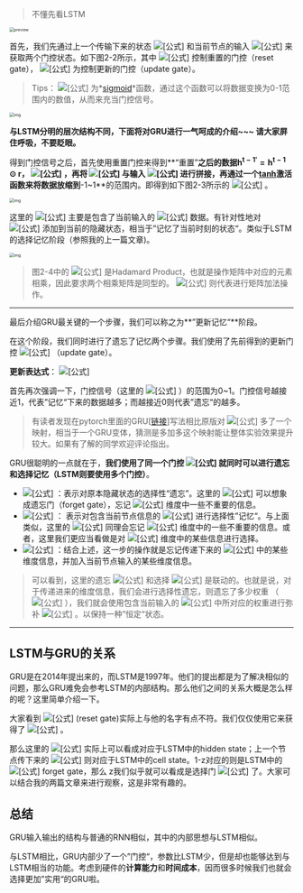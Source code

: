 > 不懂先看LSTM

<img src="https://pic2.zhimg.com/v2-49244046a83e30ef2383b94644bf0f31_r.jpg" alt="preview" style="zoom:50%;" />

首先，我们先通过上一个传输下来的状态 ![[公式]](https://www.zhihu.com/equation?tex=h^{t-1}) 和当前节点的输入 ![[公式]](https://www.zhihu.com/equation?tex=x^t) 来获取两个门控状态。如下图2-2所示，其中 ![[公式]](https://www.zhihu.com/equation?tex=r+) 控制重置的门控（reset gate）， ![[公式]](https://www.zhihu.com/equation?tex=z) 为控制更新的门控（update gate）。

> Tips： ![[公式]](https://www.zhihu.com/equation?tex=\sigma) 为*[sigmoid](https://link.zhihu.com/?target=https%3A//en.wikipedia.org/wiki/Sigmoid_function)*函数，通过这个函数可以将数据变换为0-1范围内的数值，从而来充当门控信号。



<img src="https://pic3.zhimg.com/80/v2-7fff5d817530dada1b279c7279d73b8a_720w.jpg" alt="img" style="zoom:50%;" />



**与LSTM分明的层次结构不同，下面将对GRU进行一气呵成的介绍~~~ 请大家屏住呼吸，不要眨眼。**

得到门控信号之后，首先使用重置门控来得到**“重置”**之后的数据$\mathbf{h^{t-1'} = h^{t-1} \odot r}$， ![[公式]](https://www.zhihu.com/equation?tex={h^{t-1}}'+%3D+h^{t-1}+\odot+r+) ，再将 ![[公式]](https://www.zhihu.com/equation?tex={h^{t-1}}') 与输入 ![[公式]](https://www.zhihu.com/equation?tex=x^t+) 进行拼接，再通过一个[tanh](https://link.zhihu.com/?target=https%3A//baike.baidu.com/item/tanh)激活函数来将数据放缩到**-1~1**的范围内。即得到如下图2-3所示的 ![[公式]](https://www.zhihu.com/equation?tex=h') 。

<img src="https://pic4.zhimg.com/80/v2-390781506bbebbef799f1a12acd7865b_720w.jpg" alt="img" style="zoom:50%;" />

这里的 ![[公式]](https://www.zhihu.com/equation?tex=h'+) 主要是包含了当前输入的 ![[公式]](https://www.zhihu.com/equation?tex=x^t) 数据。有针对性地对 ![[公式]](https://www.zhihu.com/equation?tex=) 添加到当前的隐藏状态，相当于”记忆了当前时刻的状态“。类似于LSTM的选择记忆阶段（参照我的上一篇文章)。

<img src="https://pic3.zhimg.com/80/v2-5b805241ab36e126c4b06b903f148ffa_720w.jpg" alt="img" style="zoom:50%;" />



> 图2-4中的 ![[公式]](https://www.zhihu.com/equation?tex=\odot) 是Hadamard Product，也就是操作矩阵中对应的元素相乘，因此要求两个相乘矩阵是同型的。 ![[公式]](https://www.zhihu.com/equation?tex=\oplus) 则代表进行矩阵加法操作。

------

最后介绍GRU最关键的一个步骤，我们可以称之为**”更新记忆“**阶段。

在这个阶段，我们同时进行了遗忘了记忆两个步骤。我们使用了先前得到的更新门控 ![[公式]](https://www.zhihu.com/equation?tex=z) （update gate）。

**更新表达式**： ![[公式]](https://www.zhihu.com/equation?tex=h^t+%3D+(1-z)+\odot+h^{t-1}+%2B+z\odot+h')

首先再次强调一下，门控信号（这里的 ![[公式]](https://www.zhihu.com/equation?tex=z) ）的范围为0~1。门控信号越接近1，代表”记忆“下来的数据越多；而越接近0则代表”遗忘“的越多。

> 有读者发现在pytorch里面的GRU[[链接](https://link.zhihu.com/?target=https%3A//pytorch.org/docs/stable/nn.html%3Fhighlight%3Dgru%23torch.nn.GRU)]写法相比原版对 ![[公式]](https://www.zhihu.com/equation?tex=h^{t-1}) 多了一个映射，相当于一个GRU变体，猜测是多加多这个映射能让整体实验效果提升较大。如果有了解的同学欢迎评论指出。

GRU很聪明的一点就在于，**我们使用了同一个门控 ![[公式]](https://www.zhihu.com/equation?tex=z) 就同时可以进行遗忘和选择记忆（LSTM则要使用多个门控）**。

- ![[公式]](https://www.zhihu.com/equation?tex=(1-z)+\odot+h^{t-1}) ：表示对原本隐藏状态的选择性“遗忘”。这里的 ![[公式]](https://www.zhihu.com/equation?tex=1-z) 可以想象成遗忘门（forget gate），忘记 ![[公式]](https://www.zhihu.com/equation?tex=h^{t-1}) 维度中一些不重要的信息。
- ![[公式]](https://www.zhihu.com/equation?tex=z+\odot+h') ： 表示对包含当前节点信息的 ![[公式]](https://www.zhihu.com/equation?tex=h') 进行选择性”记忆“。与上面类似，这里的 ![[公式]](https://www.zhihu.com/equation?tex=(1-z)) 同理会忘记 ![[公式]](https://www.zhihu.com/equation?tex=h+') 维度中的一些不重要的信息。或者，这里我们更应当看做是对 ![[公式]](https://www.zhihu.com/equation?tex=h'+) 维度中的某些信息进行选择。
- ![[公式]](https://www.zhihu.com/equation?tex=h^t+%3D(1-+z)+\odot+h^{t-1}+%2B+z\odot+h') ：结合上述，这一步的操作就是忘记传递下来的 ![[公式]](https://www.zhihu.com/equation?tex=h^{t-1}+) 中的某些维度信息，并加入当前节点输入的某些维度信息。

> 可以看到，这里的遗忘 ![[公式]](https://www.zhihu.com/equation?tex=z) 和选择 ![[公式]](https://www.zhihu.com/equation?tex=(1-z)) 是联动的。也就是说，对于传递进来的维度信息，我们会进行选择性遗忘，则遗忘了多少权重 （![[公式]](https://www.zhihu.com/equation?tex=z) ），我们就会使用包含当前输入的 ![[公式]](https://www.zhihu.com/equation?tex=h') 中所对应的权重进行弥补 ![[公式]](https://www.zhihu.com/equation?tex=%281-z%29) 。以保持一种”恒定“状态。

------

##  LSTM与GRU的关系

GRU是在2014年提出来的，而LSTM是1997年。他们的提出都是为了解决相似的问题，那么GRU难免会参考LSTM的内部结构。那么他们之间的关系大概是怎么样的呢？这里简单介绍一下。

大家看到 ![[公式]](https://www.zhihu.com/equation?tex=r) (reset gate)实际上与他的名字有点不符。我们仅仅使用它来获得了 ![[公式]](https://www.zhihu.com/equation?tex=h’) 。

那么这里的 ![[公式]](https://www.zhihu.com/equation?tex=h') 实际上可以看成对应于LSTM中的hidden state；上一个节点传下来的 ![[公式]](https://www.zhihu.com/equation?tex=h^{t-1}) 则对应于LSTM中的cell state。1-z对应的则是LSTM中的 ![[公式]](https://www.zhihu.com/equation?tex=z^f) forget gate，那么 z我们似乎就可以看成是选择门 ![[公式]](https://www.zhihu.com/equation?tex=z^i) 了。大家可以结合我的两篇文章来进行观察，这是非常有趣的。



## 总结

GRU输入输出的结构与普通的RNN相似，其中的内部思想与LSTM相似。

与LSTM相比，GRU内部少了一个”门控“，参数比LSTM少，但是却也能够达到与LSTM相当的功能。考虑到硬件的**计算能力**和**时间成本**，因而很多时候我们也就会选择更加”实用“的GRU啦。